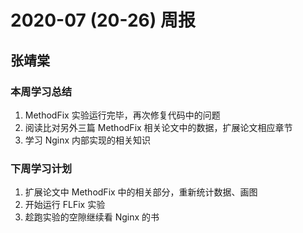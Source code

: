 # 2020-07 (20-26) 周报

## 张靖棠

### 本周学习总结

1. MethodFix 实验运行完毕，再次修复代码中的问题
2. 阅读比对另外三篇 MethodFix 相关论文中的数据，扩展论文相应章节
3. 学习 Nginx 内部实现的相关知识

### 下周学习计划

1. 扩展论文中 MethodFix 中的相关部分，重新统计数据、画图
2. 开始运行 FLFix 实验
3. 趁跑实验的空隙继续看 Nginx 的书